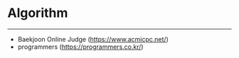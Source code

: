 # Algorithm
___
 - Baekjoon Online Judge (https://www.acmicpc.net/)
 - programmers (https://programmers.co.kr/)
